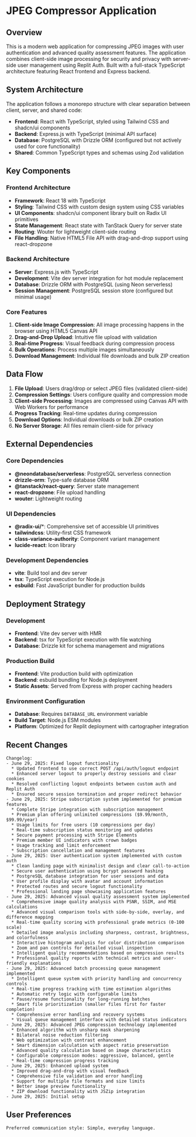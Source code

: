 # JPEG Compressor Application

## Overview

This is a modern web application for compressing JPEG images with user authentication and advanced quality assessment features. The application combines client-side image processing for security and privacy with server-side user management using Replit Auth. Built with a full-stack TypeScript architecture featuring React frontend and Express backend.

## System Architecture

The application follows a monorepo structure with clear separation between client, server, and shared code:

- **Frontend**: React with TypeScript, styled using Tailwind CSS and shadcn/ui components
- **Backend**: Express.js with TypeScript (minimal API surface)
- **Database**: PostgreSQL with Drizzle ORM (configured but not actively used for core functionality)
- **Shared**: Common TypeScript types and schemas using Zod validation

## Key Components

### Frontend Architecture
- **Framework**: React 18 with TypeScript
- **Styling**: Tailwind CSS with custom design system using CSS variables
- **UI Components**: shadcn/ui component library built on Radix UI primitives
- **State Management**: React state with TanStack Query for server state
- **Routing**: Wouter for lightweight client-side routing
- **File Handling**: Native HTML5 File API with drag-and-drop support using react-dropzone

### Backend Architecture
- **Server**: Express.js with TypeScript
- **Development**: Vite dev server integration for hot module replacement
- **Database**: Drizzle ORM with PostgreSQL (using Neon serverless)
- **Session Management**: PostgreSQL session store (configured but minimal usage)

### Core Features
1. **Client-side Image Compression**: All image processing happens in the browser using HTML5 Canvas API
2. **Drag-and-Drop Upload**: Intuitive file upload with validation
3. **Real-time Progress**: Visual feedback during compression process
4. **Bulk Operations**: Process multiple images simultaneously
5. **Download Management**: Individual file downloads and bulk ZIP creation

## Data Flow

1. **File Upload**: Users drag/drop or select JPEG files (validated client-side)
2. **Compression Settings**: Users configure quality and compression mode
3. **Client-side Processing**: Images are compressed using Canvas API with Web Workers for performance
4. **Progress Tracking**: Real-time updates during compression
5. **Download Options**: Individual downloads or bulk ZIP creation
6. **No Server Storage**: All files remain client-side for privacy

## External Dependencies

### Core Dependencies
- **@neondatabase/serverless**: PostgreSQL serverless connection
- **drizzle-orm**: Type-safe database ORM
- **@tanstack/react-query**: Server state management
- **react-dropzone**: File upload handling
- **wouter**: Lightweight routing

### UI Dependencies
- **@radix-ui/***: Comprehensive set of accessible UI primitives
- **tailwindcss**: Utility-first CSS framework
- **class-variance-authority**: Component variant management
- **lucide-react**: Icon library

### Development Dependencies
- **vite**: Build tool and dev server
- **tsx**: TypeScript execution for Node.js
- **esbuild**: Fast JavaScript bundler for production builds

## Deployment Strategy

### Development
- **Frontend**: Vite dev server with HMR
- **Backend**: tsx for TypeScript execution with file watching
- **Database**: Drizzle kit for schema management and migrations

### Production Build
- **Frontend**: Vite production build with optimization
- **Backend**: esbuild bundling for Node.js deployment
- **Static Assets**: Served from Express with proper caching headers

### Environment Configuration
- **Database**: Requires `DATABASE_URL` environment variable
- **Build Target**: Node.js ESM modules
- **Platform**: Optimized for Replit deployment with cartographer integration

## Recent Changes

```
Changelog:
- June 29, 2025: Fixed logout functionality
  * Updated frontend to use correct POST /api/auth/logout endpoint
  * Enhanced server logout to properly destroy sessions and clear cookies
  * Resolved conflicting logout endpoints between custom auth and Replit Auth
  * Ensured secure session termination and proper redirect behavior
- June 29, 2025: Stripe subscription system implemented for premium features
  * Complete Stripe integration with subscription management
  * Premium plan offering unlimited compressions ($9.99/month, $99.99/year)
  * Usage limits for free users (10 compressions per day)
  * Real-time subscription status monitoring and updates
  * Secure payment processing with Stripe Elements
  * Premium member UI indicators with crown badges
  * Usage tracking and limit enforcement
  * Subscription cancellation and management features
- June 29, 2025: User authentication system implemented with custom auth
  * Clean landing page with minimalist design and clear call-to-action
  * Secure user authentication using bcrypt password hashing
  * PostgreSQL database integration for user sessions and data
  * User profile display with avatar and account information
  * Protected routes and secure logout functionality
  * Professional landing page showcasing application features
- June 29, 2025: Advanced visual quality assessment system implemented
  * Comprehensive image quality analysis with PSNR, SSIM, and MSE calculations
  * Advanced visual comparison tools with side-by-side, overlay, and difference mapping
  * Real-time quality scoring with professional grade metrics (0-100 scale)
  * Detailed image analysis including sharpness, contrast, brightness, and colorfulness
  * Interactive histogram analysis for color distribution comparison
  * Zoom and pan controls for detailed visual inspection
  * Intelligent quality recommendations based on compression results
  * Professional quality reports with technical metrics and user-friendly explanations
- June 29, 2025: Advanced batch processing queue management implemented
  * Intelligent queue system with priority handling and concurrency controls
  * Real-time progress tracking with time estimation algorithms
  * Automatic retry logic with configurable limits
  * Pause/resume functionality for long-running batches
  * Smart file prioritization (smaller files first for faster completion)
  * Comprehensive error handling and recovery systems
  * Visual queue management interface with detailed status indicators
- June 29, 2025: Advanced JPEG compression technology implemented
  * Enhanced algorithm with unsharp mask sharpening
  * Bilateral noise reduction filtering
  * Web optimization with contrast enhancement
  * Smart dimension calculation with aspect ratio preservation
  * Advanced quality calculation based on image characteristics
  * Configurable compression modes: aggressive, balanced, gentle
  * Real-time compression progress tracking
- June 29, 2025: Enhanced upload system
  * Improved drag-and-drop with visual feedback
  * Comprehensive file validation and error handling
  * Support for multiple file formats and size limits
  * Better image preview functionality
  * ZIP download functionality with JSZip integration
- June 29, 2025: Initial setup
```

## User Preferences

```
Preferred communication style: Simple, everyday language.
```